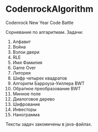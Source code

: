 # CodenrockAlgorithm
Codenrock New Year Code Battle

Сорневание по алгаритмам.
Задачи:
1. Алфавит
2. Война
3. Взлои двери
4. RLE
5. Имя Фамилия
6. Game Over
7. Литорея
8. Шифр четырех квадратов
9. Алгоритм Барроуза-Уиллера BWT
10. Обратное преобразование BWT
11. Минное поле
12. Диалоговое дерево
13. Шифрование
14. Инвесторы
15. Нанограмма

Тексты задач закомичены в java-файлах.

